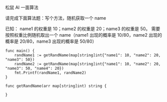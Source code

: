 松鼠 AI 一面算法

请完成下面算法题：写个方法，随机获取一个 name

已知：
name1 的权重是 10；name2 的权重是 20；name3 的权重是 50。
需要按照权重比例随机取出一个 name（name1 出现的概率是 10/80，name2 出现的概率是 20/80，name3 出现的概率是 50/80）

```
func main() {
	randName1 := getRandName(map[string]int{"name1": 10, "name2": 20, "name3": 50})
	randName2 := getRandName(map[string]int{"name1": 10, "name2": 20, "name3": 50, "name4": 20})
	fmt.Printf(randName1, randName2)
}

func getRandName(arr map[string]int) string {

}

```

